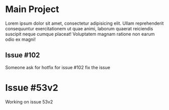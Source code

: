 # Main Project

Lorem ipsum dolor sit amet, consectetur adipisicing elit. Ullam reprehenderit consequuntur exercitationem ut quae animi, laborum quaerat reiciendis suscipit neque cumque placeat! Voluptatem magnam ratione non earum odio ex magni!

## Issue #102

Someone ask for hotfix for issue #102
fix the issue

# Issue #53v2
Working on issue 53v2